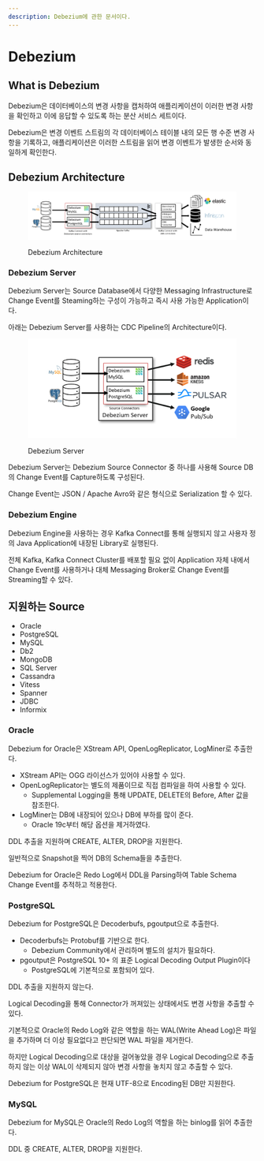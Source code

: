 ```yaml
---
description: Debezium에 관한 문서이다.
---
```


# Debezium

## What is Debezium

Debezium은 데이터베이스의 변경 사항을 캡처하여 애플리케이션이 이러한 변경 사항을 확인하고 이에 응답할 수 있도록 하는 분산 서비스 세트이다.

Debezium은 변경 이벤트 스트림의 각 데이터베이스 테이블 내의 모든 행 수준 변경 사항을 기록하고, 애플리케이션은 이러한 스트림을 읽어 변경 이벤트가 발생한 순서와 동일하게 확인한다.

## Debezium Architecture&#x20;

<figure><img src="../../.gitbook/assets/image (6) (1) (1) (1) (1).png" alt=""><figcaption><p>Debezium Architecture</p></figcaption></figure>

### Debezium Server

Debezium Server는 Source Database에서 다양한 Messaging Infrastructure로 Change Event를 Steaming하는 구성이 가능하고 즉시 사용 가능한 Application이다.

아래는 Debezium Server를 사용하는 CDC Pipeline의 Architecture이다.

<figure><img src="../../.gitbook/assets/image (5) (1) (1) (1) (1) (1).png" alt=""><figcaption><p>Debezium Server</p></figcaption></figure>

Debezium Server는 Debezium Source Connector 중 하나를 사용해 Source DB의 Change Event를 Capture하도록 구성된다.

Change Event는 JSON / Apache Avro와 같은 형식으로 Serialization 할 수 있다.

### Debezium Engine

Debezium Engine을 사용하는 경우 Kafka Connect를 통해 실행되지 않고 사용자 정의 Java Application에 내장된 Library로 실행된다.

전체 Kafka, Kafka Connect Cluster를 배포할 필요 없이 Application 자체 내에서 Change Event를 사용하거나 대체 Messaging Broker로 Change Event를 Streaming할 수 있다.

## 지원하는 Source

* Oracle
* PostgreSQL
* MySQL
* Db2
* MongoDB
* SQL Server
* Cassandra
* Vitess
* Spanner
* JDBC
* Informix

### Oracle

Debezium for Oracle은 XStream API, OpenLogReplicator, LogMiner로 추출한다.

* XStream API는 OGG 라이선스가 있어야 사용할 수 있다.
* OpenLogReplicator는 별도의 제품이므로 직접 컴파일을 하여 사용할 수 있다.
  * Supplemental Logging을 통해 UPDATE, DELETE의 Before, After 값을 참조한다.
* LogMiner는 DB에 내장되어 있으나 DB에 부하를 많이 준다.
  * Oracle 19c부터 해당 옵션을 제거하였다.

DDL 추출을 지원하며 CREATE, ALTER, DROP을 지원한다.

일반적으로 Snapshot을 찍어 DB의 Schema들을 추출한다.

Debezium for Oracle은 Redo Log에서 DDL을 Parsing하여 Table Schema Change Event를 추적하고 적용한다.

### PostgreSQL

Debezium for PostgreSQL은 Decoderbufs, pgoutput으로 추출한다.

* Decoderbufs는 Protobuf를 기반으로 한다.
  * Debezium Community에서 관리하며 별도의 설치가 필요하다.
* pgoutput은 PostgreSQL 10+ 의 표준 Logical Decoding Output Plugin이다
  * PostgreSQL에 기본적으로 포함되어 있다.

DDL 추출을 지원하지 않는다.

Logical Decoding을 통해 Connector가 꺼져있는 상태에서도 변경 사항을 추출할 수 있다.

기본적으로 Oracle의 Redo Log와 같은 역할을 하는 WAL(Write Ahead Log)은 파일을 추가하며 더 이상 필요없다고 판단되면 WAL 파일을 제거한다.

하지만 Logical Decoding으로 대상을 걸어놓았을 경우 Logical Decoding으로 추출하지 않는 이상 WAL이 삭제되지 않아 변경 사항을 놓치지 않고 추출할 수 있다.

Debezium for PostgreSQL은 현재 UTF-8으로 Encoding된 DB만 지원한다.

### MySQL

Debezium for MySQL은 Oracle의 Redo Log의 역할을 하는 binlog를 읽어 추출한다.

DDL 중 CREATE, ALTER, DROP을 지원한다.

&#x20;
